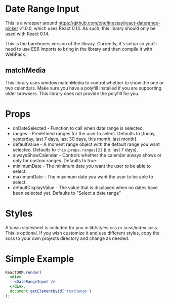 # Date Range Input

This is a wrapper around https://github.com/onefinestay/react-daterange-picker v1.0.0, which uses React 0.14. As such, this library should only be used with React 0.14.

This is the barebones version of the library. Currently, it's setup so you'll need to use ES6 imports to bring in the library and then compile it with WebPack.

## matchMedia

This library uses window.matchMedia to control whether to show the one or two calendars. Make sure you have a polyfill installed if you are supporting older browsers. This library does not provide the polyfill for you.

# Props

* onDateSelected - Function to call when date range is selected.
* ranges - Predefined ranges for the user to select. Defaults to [today, yesterday, last 7 days, last 30 days, this month, last month].
* defaultValue - A moment range object with the default range you want selected. Defaults to `this.props.ranges[2]` (i.e. last 7 days).
* alwaysShowCalendar - Controls whether the calendar always shows or only for custom ranges. Defaults to true.
* minimumDate - The minimum date you want the user to be able to select.
* maximumDate - The maximum date you want the user to be able to select.
* defaultDisplayValue - The value that is displayed when no dates have been selected yet. Defaults to "Select a date range"

# Styles

A basic stylesheet is included for you in lib/styles.css or scss/index.scss. This is optional. If you wish customize it and use different styles, copy the scss to your own projects directory and change as needed.

# Simple Example

```jsx
ReactDOM.render(
  <div>
    <DateRangeInput />
  </div>,
  document.getElementById('testRange')
);
```

